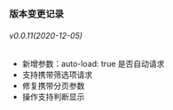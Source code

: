 ### 版本变更记录

###### v0.0.11(2020-12-05)
* 新增参数：auto-load: true  是否自动请求
* 支持携带筛选项请求
* 修复携带分页参数
* 操作支持判断显示
